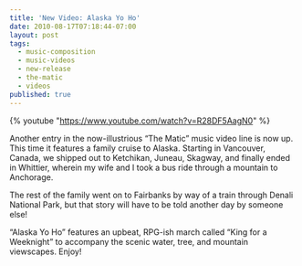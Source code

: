```yaml
---
title: 'New Video: Alaska Yo Ho'
date: 2010-08-17T07:18:44-07:00
layout: post
tags:
  - music-composition
  - music-videos
  - new-release
  - the-matic
  - videos
published: true
---
```

<!-- markdownlint-disable-next-line -->
{% youtube "https://www.youtube.com/watch?v=R28DF5AagN0" %}

Another entry in the now-illustrious &#8220;The Matic&#8221; music video line is now up. This time it features a family cruise to Alaska. Starting in Vancouver, Canada, we shipped out to Ketchikan, Juneau, Skagway, and finally ended in Whittier, wherein my wife and I took a bus ride through a mountain to Anchorage.

The rest of the family went on to Fairbanks by way of a train through Denali National Park, but that story will have to be told another day by someone else!

&#8220;Alaska Yo Ho&#8221; features an upbeat, RPG-ish march called &#8220;King for a Weeknight&#8221; to accompany the scenic water, tree, and mountain viewscapes. Enjoy!

<!--more-->